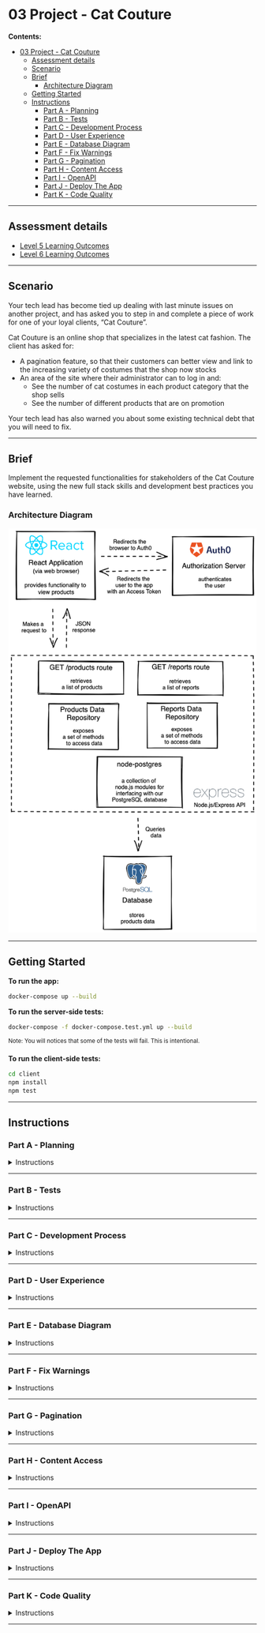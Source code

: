 # 03 Project - Cat Couture

**Contents:**

- [03 Project - Cat Couture](#03-project---cat-couture)
  - [Assessment details](#assessment-details)
  - [Scenario](#scenario)
  - [Brief](#brief)
    - [Architecture Diagram](#architecture-diagram)
  - [Getting Started](#getting-started)
  - [Instructions](#instructions)
    - [Part A - Planning](#part-a---planning)
    - [Part B - Tests](#part-b---tests)
    - [Part C - Development Process](#part-c---development-process)
    - [Part D - User Experience](#part-d---user-experience)
    - [Part E - Database Diagram](#part-e---database-diagram)
    - [Part F - Fix Warnings](#part-f---fix-warnings)
    - [Part G - Pagination](#part-g---pagination)
    - [Part H - Content Access](#part-h---content-access)
    - [Part I - OpenAPI](#part-i---openapi)
    - [Part J - Deploy The App](#part-j---deploy-the-app)
    - [Part K - Code Quality](#part-k---code-quality)

---

## Assessment details

- [Level 5 Learning Outcomes](./docs/learning-outcomes-l5.md)
- [Level 6 Learning Outcomes](./docs/learning-outcomes-l6.md)

---

## Scenario

Your tech lead has become tied up dealing with last minute issues on another project, and has asked you to step in and complete a piece of work for one of your loyal clients, “Cat Couture”.

Cat Couture is an online shop that specializes in the latest cat fashion. The client has asked for:

- A pagination feature, so that their customers can better view and link to the increasing variety of costumes that the shop now stocks
- An area of the site where their administrator can to log in and:
  - See the number of cat costumes in each product category that the shop sells
  - See the number of different products that are on promotion

Your tech lead has also warned you about some existing technical debt that you will need to fix.

---

## Brief

Implement the requested functionalities for stakeholders of the Cat Couture website, using the new full stack skills and development best practices you have learned.

### Architecture Diagram

![img](./diagrams/brief/cat-couture-architecture-diagram.png)

---

## Getting Started

**To run the app:**

```zsh
docker-compose up --build
```

**To run the server-side tests:**

```zsh
docker-compose -f docker-compose.test.yml up --build
```

<sup>Note: You will notices that some of the tests will fail. This is intentional.</sup>

**To run the client-side tests:**

```zsh
cd client
npm install
npm test
```

---

## Instructions

### Part A - Planning

<details>
  <summary>Instructions</summary>

Read through this project and get an idea of work that you will need to implement.

To plan, organize and prioritize your work you will use GitHub Issues and a GitHub Project board. You do not need to implement each project part in the sequential order of Parts B-K. You will need to break down your work into small, manageable pieces.

You may end up with several GitHub Issues that make up one project part (eg. breaking down the Pagination section into several issues), and issues which contain work from a combination of the different project parts (eg. one issue containing both testing requirements and implementation of functionality).

**Acceptance criteria**

1. Each piece of work required is captured in a [GitHub Issue](https://docs.github.com/en/issues/tracking-your-work-with-issues/about-issues).
2. A [GitHub Project board](https://docs.github.com/en/issues/organizing-your-work-with-project-boards/managing-project-boards/about-project-boards) is used to visualize your work.
3. Only one issue is In Progress at any given time.
4. Each GitHub Issue contains acceptance criteria/test cases.

</details>

---

### Part B - Tests

<details>
  <summary>Instructions</summary>

Your tech lead has already added some tests in anticipation of the new functionality being implemented. Check that these tests pass once your work on the shop has been completed. You are also allowed to modify the existing tests as long as they are meaningful changes.

To improve the maintainability of the application, implement the todo Unit Tests and Integration Tests.

Include an appropriate test plan for each GitHub Issue.

**Acceptance criteria**

1. The acceptance criteria for the Pagination and Content Access GitHub Issues need to use the GIVEN, WHEN, THEN format.
2. GitHub Issues for Parts D to K each contain a test plan outlining how the feature/task/bugfix will be tested.
3. All client-side todo automated tests are correctly implemented.
4. All client-side automated tests are meaningful and pass.
5. All server-side todo automated tests are correctly implemented.
6. All server-side automated tests are meaningful and pass.

</details>

---

### Part C - Development Process

<details>
  <summary>Instructions</summary>

To avoid any waste for your workplace and technical debt for the client, it is important that you adhere to good development practices whilst working on the costume shop.

**Acceptance criteria**

1. [Meaningful commit messages](https://reflectoring.io/meaningful-commit-messages/).
2. Multiple small git commits, demonstrating progression of development.
3. A separate branch is used for each GitHub Issue you work on.
4. Pull requests are created for each GitHub Issue and merged into the `main` branch.
5. [Pull requests include a description](https://github.blog/2015-01-21-how-to-write-the-perfect-pull-request/) explaining the changes made and have the tech lead and teaching assistant added as [reviewers](https://docs.github.com/en/pull-requests/collaborating-with-pull-requests/proposing-changes-to-your-work-with-pull-requests/requesting-a-pull-request-review).
6. Pull requests have comments added to ask for help/feedback, if needed. A clear description of any issues is provided.
7. You should acknowledge all feedback given on pull requests and action the feedback given appropriately.
8. The project is submitted correctly in GitHub with code merged to the `main` branch before the deadline.
9. The project is turned in on Google Classroom.
10. [Feedback](https://docs.google.com/forms/d/e/1FAIpQLSc5t9C5wsMNN7uDKTKvY6W7jKMU_9OE00KWnSjr3OCMS5Qj-w/viewform?usp=pp_url&entry.1220290274=Project&entry.1443355662=Cat+Couture) has been completed.

</details>

---

### Part D - User Experience

<details>
  <summary>Instructions</summary>

To improve the user experience design wireframes for:

1. The product page, taking into account the layout required for pagination and `on promotion` products.
2. The dashboard page where the admin can:
   - See the number of different products in each product category.
   - See the number of different products that are on sale.
3. Use your wireframes when you implement and style the app.

**Acceptance criteria**

1. Wireframes are created. Screenshots or images of the wireframes are added to the [wireframes folder](./wireframes/wireframes.md). The wireframes consider different breakpoints for responsive design for mobile and desktop sizes.
2. The products on the product page are visually laid out in a grid-like arrangement.
3. On the product page the products on promotion "stand out" from the non-discounted products.
4. The web application is styled using CSS and is responsive.
5. The design layout matches the wireframes, including responsive design.
6. There are no violations of [design principles](https://www.youtube.com/watch?v=a5KYlHNKQB8).
7. The HTML generated from the React app is [valid](https://validator.w3.org/#validate_by_input) and [semantically correct](https://html.com/semantic-markup/).
8. The CSS is [valid](https://jigsaw.w3.org/css-validator/#validate_by_input). Styled components' names are meaningful. No unused CSS rules or properties are left in the project.

</details>

---

### Part E - Database Diagram

<details>
  <summary>Instructions</summary>

To improve the developer experience and maintainability of the shop, create an Entity-Relationship Diagram which accurately reflects the database schema.

**Acceptance criteria**

1. A database diagram is created. A screenshot or an image of the diagram is added to the [diagrams folder](./diagrams/database_diagram.md]).
2. The database diagram accurately reflects the database schema.

</details>

---

### Part F - Fix Warnings

<details>
  <summary>Instructions</summary>
  
Unfortunately, there appear to be some warnings showing up in the terminal and browser console when the app is run. Raise a bug in GitHub to address the problems. Prioritise and fix it accordingly.

**Acceptance criteria**

1. Bugs addressing each of the warnings in the terminal and the browser console are raised via GitHub Issues.
2. Each bug issue contains a detailed description of the problems that are occurring.
3. Each bug issue contains acceptance criteria of how it will be known when the problems are fixed.
4. The problems have been fixed and the bug GitHub Issues have been closed.

</details>

---

### Part G - Pagination

<details>
  <summary>Instructions</summary>
  
Implement pagination. Fortunately, your tech lead had already made a start on the pagination and completed some code.

**User Story**

- **As a** cat fashion enthusiast
- **I want** to see only some of the cat costumes first and use pagination to navigate through the rest of the cat costumes
- **So that** I am able to easily browse through the list of cat costumes

**Acceptance criteria**

- GIVEN that the cat costume shop has products,
  1. WHEN a user goes to the main products page, THEN the pagination control will be displayed.
  2. WHEN a user navigates to the first page of the products page, THEN the previous/back button of the pagination control will be disabled.
  3. WHEN a user goes to the main product page, THEN the current page will be highlighted in the pagination control.
  4. WHEN the user navigates to the second page of the main product page, THEN the previous/back button of the pagination control will be enabled.
  5. WHEN the user navigates to the last page of the main product page, THEN next button of the pagination control will be disabled.
  6. WHEN the user navigates to the next page of the main product page, THEN the previously displayed 10 products will not be displayed.
- GIVEN that the GET /products route exists,
  1. WHEN the client sends a request for a specific number or page of products which are valid as per the API spec, THEN return status 200, a correct list of products and information about pagination.
  2. WHEN the client sends a request for a specific number or page of products which are not valid as per the API spec, THEN return status 400 and an appropriate error message.

</details>

---

### Part H - Content Access

<details>
  <summary>Instructions</summary>
  
Make sure that only a logged in user who has `read:reports` permission can access the Dashboard page reports. Fortunately, your tech lead had already made a start on the dashboard page and completed some code.

**User Story**

- **As a** shop administrator
- **I want** to view information about my products
- **So that** I can manage my business

**Acceptance criteria**

1. Users who are not logged in are not able to see the Dashboard page.
2. Users who have the `read:reports` permission are able to see the reports in the Dashboard page.
3. Users who do not have the `read:reports` permission are not able to access the reports through the `/reports` endpoint or see the reports when they visit the Dashboard page.

</details>

---

### Part I - OpenAPI

<details>
  <summary>Instructions</summary>
  
To improve the developer experience and maintainability of the API, update the [OpenAPI spec](./server/apispec.yaml) file to match the requested functionality of the API.

**Acceptance criteria**

1. The OpenAPI definition file contains all information about the requested functionality of the `/products` endpoint. The OpenAPI definition file includes all information about the pagination query parameters and the content of the 200 successful response.
2. The OpenAPI definition file contains all information about the requested functionality of the `/reports` endpoint. The OpenAPI definition file includes all information about the content of the 200 successful response. The OpenAPI definition file includes all information about the 401 and 403 client error responses and the 500 server error response.
3. The OpenAPI spec file includes the URL information of the production API server.
4. There are no validation problems.

</details>

---

### Part J - Deploy The App

<details>
  <summary>Instructions</summary>
  
**User Story**

- **As a** cat fashion enthusiast
- **I want** to access the web page
- **So that** I can see what cat costumes I am able to purchase

**Acceptance criteria**

1. GIVEN that the application is deployed, WHEN the user types the web app URL in the browser, THEN the web app is loaded.
2. The deployed application works as it should, with the same behaviour as the development application.
3. The public URL to your deployed app has been added into [url-of-my-app.txt](./url-of-my-app.txt).

</details>

---

### Part K - Code Quality

<details>
  <summary>Instructions</summary>

Your Tech lead has stressed the importance of the quality and maintainability of the code in your project due to the vast number of clients that your business looks after. There is no time available for you to go back later and clean things up.

**Acceptance criteria**

1. Code uses the repository design pattern so that it is easy to maintain and reuse.
2. All code is formatted using Prettier.
3. Code is logical and easy to read and understand.
4. Function and variable names are meaningful, useful, and consistent.
5. Comments are added, if needed, following the rule of "Code Tells You How, Comments Tell You Why".
6. There is little to no repetition in logic.
7. No warnings, errors, bugs or syntax problems.
8. No unused code is left in the project.

</details>

---
